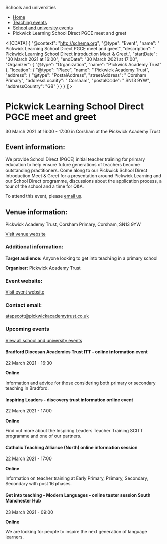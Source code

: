 Schools and universities

*   [Home](/)
*   [Teaching events](/teaching-events)
*   [School and university events](/teaching-events/training-provider-events)
*   Pickwick Learning School Direct PGCE meet and greet

<!\[CDATA\[ { "@context": "http://schema.org", "@type": "Event", "name": " Pickwick Learning School Direct PGCE meet and greet", "description": " Pickwick Learning School Direct Introduction Meet &amp; Greet.", "startDate": "30 March 2021 at 16:00", "endDate": "30 March 2021 at 17:00", "Organizer": { "@type": "Organization", "name": "Pickwick Academy Trust" }, "location": { "@type": "Place", "name": " Pickwick Academy Trust", "address": { "@type": "PostalAddress", "streetAddress": " Corsham Primary", "addressLocality": " Corsham", "postalCode": " SN13 9YW", "addressCountry": "GB" } } } \]\]>

Pickwick Learning School Direct PGCE meet and greet
===================================================

30 March 2021 at 16:00 - 17:00 in Corsham at the Pickwick Academy Trust

Event information:
------------------

We provide School Direct (PGCE) initial teacher training for primary education to help ensure future generations of teachers become outstanding practitioners. Come along to our Pickwick School Direct Introduction Meet & Greet for a presentation around Pickwick Learning and our School Direct programme, discussions about the application process, a tour of the school and a time for Q&A.

To attend this event, please [email us](mailto:atapscott@pickwickacademytrust.co.uk).

Venue information:
------------------

Pickwick Academy Trust, Corsham Primary, Corsham, SN13 9YW

[Visit venue website](https://www.pltsa.co.uk/school-direct-itt "Pickwick Academy Trust")

### Additional information:

**Target audience:** Anyone looking to get into teaching in a primary school

**Organiser:** Pickwick Academy Trust

### Event website:

[Visit event website](https://www.pltsa.co.uk/school-direct-itt)

### Contact email:

[atapscott@pickwickacademytrust.co.uk](mailto:atapscott@pickwickacademytrust.co.uk)

### Upcoming events

[View all school and university events](/teaching-events/training-provider-events)

[](/teaching-events/training-provider-events/210322-bradford-diocesan-academies-trust-itt-online-information-event)

#### Bradford Diocesan Academies Trust ITT - online information event

22 March 2021 - 16:30

**Online**

Information and advice for those considering both primary or secondary teaching in Bradford.

[](/teaching-events/training-provider-events/210322-inspiring-leaders-discovery-trust-information-online-event)

#### Inspiring Leaders - discovery trust information online event

22 March 2021 - 17:00

**Online**

Find out more about the Inspiring Leaders Teacher Training SCITT programme and one of our partners.

[](/teaching-events/training-provider-events/210322-catholic-teaching-alliance-north-online-information-session)

#### Catholic Teaching Alliance (North) online information session

22 March 2021 - 17:00

**Online**

Information on teacher training at Early Primary, Primary, Secondary, Secondary with post 16 phases.

[](/teaching-events/training-provider-events/210323-get-into-teaching-modern-languages-online-taster-session-south-manchester-hub)

#### Get into teaching - Modern Languages - online taster session South Manchester Hub

23 March 2021 - 09:00

**Online**

We are looking for people to inspire the next generation of language learners.